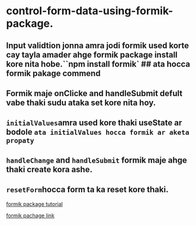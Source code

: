 # control-form-data-using-formik-package.

## Input validtion jonna amra jodi formik used korte cay tayla amader ahge formik package install kore nita hobe.``npm install formik` ## ata hocca formik pakage commend

## Formik maje onClicke and handleSubmit defult vabe thaki sudu ataka set kore nita hoy.

## `initialValues`amra used kore thaki useState ar bodole `ata initialValues hocca formik ar aketa propaty`

## `handleChange` and `handleSubmit` formik maje ahge thaki create kora ashe.

## `resetForm`hocca form ta ka reset kore thaki.

[formik package tutorial](https://www.youtube.com/watch?v=2W1DnKc0wH4&list=PLgH5QX0i9K3rGtitufynBKMy5gAFpa1y8&index=37)

[formik pachage link](https://formik.org/docs/tutorial)
